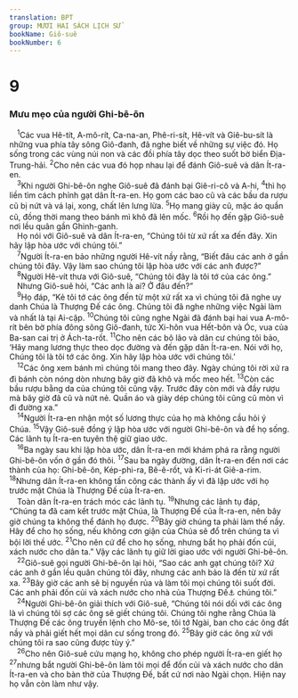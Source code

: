 ```yaml
---
translation: BPT
group: MƯƠI HAI SÁCH LỊCH SỬ
bookName: Giô-suê 
bookNumber: 6
---
```


<div class="title"><h1>9</h1><h3>Mưu mẹo của người Ghi-bê-ôn</h3></div>
<span class="verse gios_9_1"> <sup>1</sup>Các vua Hê-tít, A-mô-rít, Ca-na-an, Phê-ri-sít, Hê-vít và Giê-bu-sít là những vua phía tây sông Giô-đanh, đã nghe biết về những sự việc đó. Họ sống trong các vùng núi non và các đồi phía tây dọc theo suốt bờ biển Địa-Trung-hải.</span>
<span class="verse gios_9_2"><sup>2</sup>Cho nên các vua đó họp nhau lại để đánh Giô-suê và dân Ít-ra-en.<br/></span>
<span class="verse gios_9_3"> <sup>3</sup>Khi người Ghi-bê-ôn nghe Giô-suê đã đánh bại Giê-ri-cô và A-hi,</span>
<span class="verse gios_9_4"><sup>4</sup>thì họ liền tìm cách phỉnh gạt dân Ít-ra-en. Họ gom các bao cũ và các bầu da rượu cũ bị nứt và vá lại, xong, chất lên lưng lừa.</span>
<span class="verse gios_9_5"><sup>5</sup>Họ mang giày cũ, mặc áo quần cũ, đồng thời mang theo bánh mì khô đã lên mốc.</span>
<span class="verse gios_9_6"><sup>6</sup>Rồi họ đến gặp Giô-suê nơi lều quân gần Ghinh-ganh.<br/> Họ nói với Giô-suê và dân Ít-ra-en, “Chúng tôi từ xứ rất xa đến đây. Xin hãy lập hòa ước với chúng tôi.”<br/></span>
<span class="verse gios_9_7"> <sup>7</sup>Người Ít-ra-en bảo những người Hê-vít nầy rằng, “Biết đâu các anh ở gần chúng tôi đây. Vậy làm sao chúng tôi lập hòa ước với các anh được?”<br/></span>
<span class="verse gios_9_8"> <sup>8</sup>Người Hê-vít thưa với Giô-suê, “Chúng tôi đây là tôi tớ của các ông.”<br/> Nhưng Giô-suê hỏi, “Các anh là ai? Ở đâu đến?”<br/></span>
<span class="verse gios_9_9"> <sup>9</sup>Họ đáp, “Kẻ tôi tớ các ông đến từ một xứ rất xa vì chúng tôi đã nghe uy danh Chúa là Thượng Đế các ông. Chúng tôi đã nghe những việc Ngài làm và nhất là tại Ai-cập.</span>
<span class="verse gios_9_10"><sup>10</sup>Chúng tôi cũng nghe Ngài đã đánh bại hai vua A-mô-rít bên bờ phía đông sông Giô-đanh, tức Xi-hôn vua Hết-bôn và Óc, vua của Ba-san cai trị ở Ách-ta-rốt.</span>
<span class="verse gios_9_11"><sup>11</sup>Cho nên các bô lão và dân cư chúng tôi bảo, ‘Hãy mang lương thực theo dọc đường và đến gặp dân Ít-ra-en. Nói với họ, Chúng tôi là tôi tớ các ông. Xin hãy lập hòa ước với chúng tôi.’<br/></span>
<span class="verse gios_9_12"> <sup>12</sup>Các ông xem bánh mì chúng tôi mang theo đây. Ngày chúng tôi rời xứ ra đi bánh còn nóng dòn nhưng bây giờ đã khô và mốc meo hết.</span>
<span class="verse gios_9_13"><sup>13</sup>Còn các bầu rượu bằng da của chúng tôi cũng vậy. Trước đây còn mới và đầy rượu mà bây giờ đã cũ và nứt nẻ. Quần áo và giày dép chúng tôi cũng cũ mòn vì đi đường xa.”<br/></span>
<span class="verse gios_9_14"> <sup>14</sup>Người Ít-ra-en nhận một số lương thực của họ mà không cầu hỏi ý Chúa.</span>
<span class="verse gios_9_15"><sup>15</sup>Vậy Giô-suê đồng ý lập hòa ước với người Ghi-bê-ôn và để họ sống. Các lãnh tụ Ít-ra-en tuyên thệ giữ giao ước.<br/></span>
<span class="verse gios_9_16"> <sup>16</sup>Ba ngày sau khi lập hòa ước, dân Ít-ra-en mới khám phá ra rằng người Ghi-bê-ôn vốn ở gần đó thôi.</span>
<span class="verse gios_9_17"><sup>17</sup>Sau ba ngày đường, dân Ít-ra-en đến nơi các thành của họ: Ghi-bê-ôn, Kép-phi-ra, Bê-ê-rốt, và Ki-ri-át Giê-a-rim.</span>
<span class="verse gios_9_18"><sup>18</sup>Nhưng dân Ít-ra-en không tấn công các thành ấy vì đã lập ước với họ trước mặt Chúa là Thượng Đế của Ít-ra-en.<br/> Toàn dân Ít-ra-en trách móc các lãnh tụ.</span>
<span class="verse gios_9_19"><sup>19</sup>Nhưng các lãnh tụ đáp, “Chúng ta đã cam kết trước mặt Chúa, là Thượng Đế của Ít-ra-en, nên bây giờ chúng ta không thể đánh họ được.</span>
<span class="verse gios_9_20"><sup>20</sup>Bây giờ chúng ta phải làm thế nầy. Hãy để cho họ sống, nếu không cơn giận của Chúa sẽ đổ trên chúng ta vì bội lời thề ước.</span>
<span class="verse gios_9_21"><sup>21</sup>Cho nên cứ để cho họ sống, nhưng bắt họ phải đốn củi, xách nước cho dân ta.” Vậy các lãnh tụ giữ lời giao ước với người Ghi-bê-ôn.<br/></span>
<span class="verse gios_9_22"> <sup>22</sup>Giô-suê gọi người Ghi-bê-ôn lại hỏi, “Sao các anh gạt chúng tôi? Xứ các anh ở gần lều quân chúng tôi đây, nhưng các anh bảo là đến từ xứ rất xa.</span>
<span class="verse gios_9_23"><sup>23</sup>Bây giờ các anh sẽ bị nguyền rủa và làm tôi mọi chúng tôi suốt đời. Các anh phải đốn củi và xách nước cho nhà của Thượng Đế<a data-toggle="tooltip" data-placement="bottom" title="Đây có thể là “gia đình của Thượng Đế (tức dân Ít-ra-en),” “Lều Thánh,” hay “Đền thờ.”">⚓</a> chúng tôi.”<br/></span>
<span class="verse gios_9_24"> <sup>24</sup>Người Ghi-bê-ôn giải thích với Giô-suê, “Chúng tôi nói dối với các ông là vì chúng tôi sợ các ông sẽ giết chúng tôi. Chúng tôi nghe rằng Chúa là Thượng Đế các ông truyền lệnh cho Mô-se, tôi tớ Ngài, ban cho các ông đất nầy và phải giết hết mọi dân cư sống trong đó.</span>
<span class="verse gios_9_25"><sup>25</sup>Bây giờ các ông xử với chúng tôi ra sao cũng được tùy ý.”<br/></span>
<span class="verse gios_9_26"> <sup>26</sup>Cho nên Giô-suê cứu mạng họ, không cho phép người Ít-ra-en giết họ</span>
<span class="verse gios_9_27"><sup>27</sup>nhưng bắt người Ghi-bê-ôn làm tôi mọi để đốn củi và xách nước cho dân Ít-ra-en và cho bàn thờ của Thượng Đế, bất cứ nơi nào Ngài chọn. Hiện nay họ vẫn còn làm như vậy.<br/></span>
